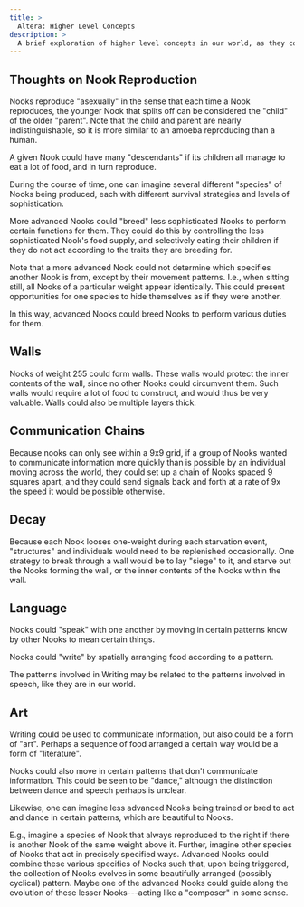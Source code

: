 ```yaml
---
title: >
  Altera: Higher Level Concepts
description: >
  A brief exploration of higher level concepts in our world, as they could be realized in Altera.
---
```


## Thoughts on Nook Reproduction

Nooks reproduce "asexually" in the sense that each time a Nook reproduces, the younger Nook that splits off can be considered the "child" of the older "parent".  Note that the child and parent are nearly indistinguishable, so it is more similar to an amoeba reproducing than a human.

A given Nook could have many "descendants" if its children all manage to eat a lot of food, and in turn reproduce.

During the course of time, one can imagine several different "species" of Nooks being produced, each with different survival strategies and levels of sophistication.

More advanced Nooks could "breed" less sophisticated Nooks to perform certain functions for them.  They could do this by controlling the less sophisticated Nook's food supply, and selectively eating their children if they do not act according to the traits they are breeding for.

Note that a more advanced Nook could not determine which specifies another Nook is from, except by their movement patterns.  I.e., when sitting still, all Nooks of a particular weight appear identically.  This could present opportunities for one species to hide themselves as if they were another.

In this way, advanced Nooks could breed Nooks to perform various duties for them.

## Walls

Nooks of weight 255 could form walls.  These walls would protect the inner contents of the wall, since no other Nooks could circumvent them.  Such walls would require a lot of food to construct, and would thus be very valuable.  Walls could also be multiple layers thick.

## Communication Chains

Because nooks can only see within a 9x9 grid, if a group of Nooks wanted to communicate information more quickly than is possible by an individual moving across the world, they could set up a chain of Nooks spaced 9 squares apart, and they could send signals back and forth at a rate of 9x the speed it would be possible otherwise.

## Decay

Because each Nook looses one-weight during each starvation event, "structures" and individuals would need to be replenished occasionally.  One strategy to break through a wall would be to lay "siege" to it, and starve out the Nooks forming the wall, or the inner contents of the Nooks within the wall.

## Language

Nooks could "speak" with one another by moving in certain patterns know by other Nooks to mean certain things.

Nooks could "write" by spatially arranging food according to a pattern.

The patterns involved in Writing may be related to the patterns involved in speech, like they are in our world.

## Art

Writing could be used to communicate information, but also could be a form of "art".  Perhaps a sequence of food arranged a certain way would be a form of "literature".

Nooks could also move in certain patterns that don't communicate information.  This could be seen to be "dance," although the distinction between dance and speech perhaps is unclear.

Likewise, one can imagine less advanced Nooks being trained or bred to act and dance in certain patterns, which are beautiful to Nooks.

E.g., imagine a species of Nook that always reproduced to the right if there is another Nook of the same weight above it.  Further, imagine other species of Nooks that act in precisely specified ways.  Advanced Nooks could combine these various specifies of Nooks such that, upon being triggered, the collection of Nooks evolves in some beautifully arranged (possibly cyclical) pattern.  Maybe one of the advanced Nooks could guide along the evolution of these lesser Nooks---acting like a "composer" in some sense.
